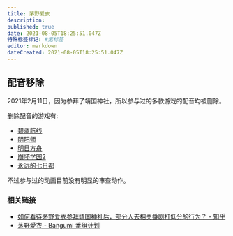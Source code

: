 ```yaml
---
title: 茅野爱衣
description: 
published: true
date: 2021-08-05T18:25:51.047Z
特殊标签标记: #无标签
editor: markdown
dateCreated: 2021-08-05T18:25:51.047Z
---
```


## 配音移除

2021年2月11日，因为参拜了靖国神社，所以参与过的多款游戏的配音均被删除。

删除配音的游戏有:

+ [碧蓝航线](/game/碧蓝航线.md)
+ [阴阳师](/game/阴阳师.md)
+ [明日方舟](/game/明日方舟.md)
+ [崩坏学园2](/game/崩坏学园2.md)
+ [永远的七日都](/game/永远的七日都.md)

<!--
战双
少女前线
-->

不过参与过的动画目前没有明显的审查动作。

### 相关链接

+ [如何看待茅野爱衣参拜靖国神社后，部分人去相关番剧打低分的行为？ - 知乎](https://web.archive.org/web/20210805105934/https://www.zhihu.com/question/444350239)
+ [茅野愛衣 - Bangumi 番组计划](https://web.archive.org/web/20210713024958/https://bgm.tv/person/5847)

